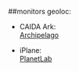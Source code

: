 ##monitors geoloc:
 * CAIDA Ark:  
	[Archipelago](http://www.caida.org/projects/ark/locations/)

 * iPlane:  
 	[PlanetLab](https://www.planet-lab.org/db/pub/sites.php)
